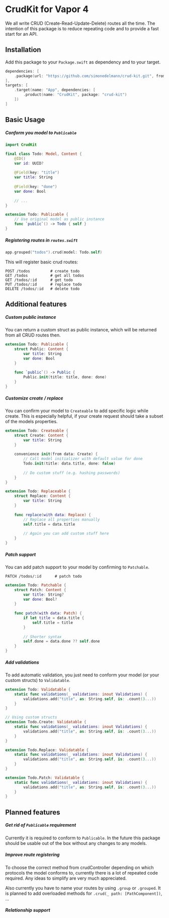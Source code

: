 # CrudKit for Vapor 4

We all write CRUD (Create-Read-Update-Delete) routes all the time. The intention of this package is to reduce repeating code and to provide a fast start for an API. 

## Installation

Add this package to your `Package.swift` as dependency and to your target.

```swift
dependencies: [
    .package(url: "https://github.com/simonedelmann/crud-kit.git", from: "0.0.1")
],
targets: [
    .target(name: "App", dependencies: [
        .product(name: "CrudKit", package: "crud-kit")
    ])
]
```

## Basic Usage

##### Conform you model to `Publicable`

```swift
import CrudKit

final class Todo: Model, Content {
    @ID()
    var id: UUID?
    
    @Field(key: "title")
    var title: String
    
    @Field(key: "done")
    var done: Bool
    
    // ...
}

extension Todo: Publicable {
    // Use original model as public instance
    func `public`() -> Todo { self }
}
```

##### Registering routes in `routes.swift`

```swift
app.grouped("todos").crud(model: Todo.self)
```

This will register basic crud routes:

```
POST /todos         # create todo
GET /todos          # get all todos
GET /todos/:id      # get todo
PUT /todos/:id      # replace todo
DELETE /todos/:id   # delete todo
```

## Additional features

##### Custom public instance

You can return a custom struct as public instance, which will be returned from all CRUD routes then.

```swift
extension Todo: Publicable {
    struct Public: Content {
        var title: String
        var done: Bool
    }
    
    func `public`() -> Public {
        Public.init(title: title, done: done)
    }
}
```

##### Customize create / replace

You can confirm your model to `Createable` to add specific logic while create. This is especially helpful, if your create request should take a subset of the models properties.

```swift
extension Todo: Createable {
    struct Create: Content {
        var title: String
    }
    
    convenience init(from data: Create) {
        // Call model initializer with default value for done
        Todo.init(title: data.title, done: false)
        
        // Do custom stuff (e.g. hashing passwords)
    }
}

extension Todo: Replaceable {
    struct Replace: Content {
        var title: String
    }
    
    func replace(with data: Replace) {
        // Replace all properties manually
        self.title = data.title
        
        // Again you can add custom stuff here
    }
}
```

##### Patch support

You can add patch support to your model by confirming to `Patchable`.

```
PATCH /todos/:id      # patch todo
```

```swift
extension Todo: Patchable {
    struct Patch: Content {
        var title: String?
        var done: Bool?
    }
    
    func patch(with data: Patch) {
        if let title = data.title {
            self.title = title
        }
        
        // Shorter syntax
        self.done = data.done ?? self.done
    }
}
```

##### Add validations

To add automatic validation, you just need to conform your model (or your custom structs) to `Validatable`. 

```swift
extension Todo: Validatable {
    static func validations(_ validations: inout Validations) {
        validations.add("title", as: String.self, is: .count(3...))
    }
}

// Using custom structs
extension Todo.Create: Validatable {
    static func validations(_ validations: inout Validations) {
        validations.add("title", as: String.self, is: .count(3...))
    }
}

extension Todo.Replace: Validatable {
    static func validations(_ validations: inout Validations) {
        validations.add("title", as: String.self, is: .count(3...))
    }
}

extension Todo.Patch: Validatable {
    static func validations(_ validations: inout Validations) {
        validations.add("title", as: String.self, is: .count(3...))
    }
}
```

## Planned features

##### Get rid of `Publicable` requirement

Currently it is required to conform to `Publicable`. In the future this package should be usable out of the box without any changes to any models. 

##### Improve route registering

To choose the correct method from crudController depending on which protocols the model conforms to, currently there is a lot of repeated code required. Any ideas to simplify are very much appreciated.

Also currently you have to name your routes by using `.group` or `.grouped`. It is planned to add overloaded methods for `.crud(_ path: [PathComponent])`, ...

##### Relationship support
